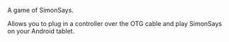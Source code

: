 A game of SimonSays.

Allows you to plug in a controller over the OTG cable and play SimonSays on your Android tablet.
